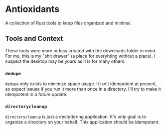 # Antioxidants
A collection of Rust tools to keep files organized and minimal.

## Tools and Context

These tools were more or less created with the downloads folder in mind. For me, this is my "shit drawer" (a place for everyhting without a place). I suspect the desktop may be yours as it is for many others.

### `dedupe`
`dedupe` only exists to minimize space usage. It isn't idempotent at present, so expect issues if you run it more than once in a directory. I'll try to make it idempotent in a future update.

### `directorycleanup`
`directorycleanup` is just a decluttering application. It's only goal is to organize a directory on your behalf. This application should be idempotent.